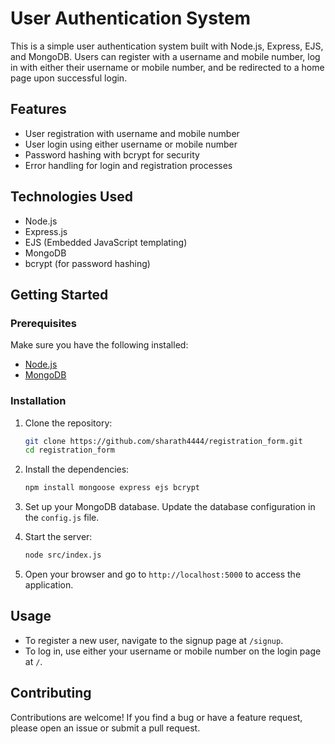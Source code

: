 # User Authentication System

This is a simple user authentication system built with Node.js, Express, EJS, and MongoDB. Users can register with a username and mobile number, log in with either their username or mobile number, and be redirected to a home page upon successful login.

## Features

- User registration with username and mobile number
- User login using either username or mobile number
- Password hashing with bcrypt for security
- Error handling for login and registration processes

## Technologies Used

- Node.js
- Express.js
- EJS (Embedded JavaScript templating)
- MongoDB
- bcrypt (for password hashing)

## Getting Started

### Prerequisites

Make sure you have the following installed:

- [Node.js](https://nodejs.org/)
- [MongoDB](https://www.mongodb.com/try/download/community)

### Installation

1. Clone the repository:

   ```bash
   git clone https://github.com/sharath4444/registration_form.git
   cd registration_form
   ```

2. Install the dependencies:

   ```bash
   npm install mongoose express ejs bcrypt
   ```

3. Set up your MongoDB database. Update the database configuration in the `config.js` file.

4. Start the server:

   ```bash
   node src/index.js
   ```

5. Open your browser and go to `http://localhost:5000` to access the application.

## Usage

- To register a new user, navigate to the signup page at `/signup`.
- To log in, use either your username or mobile number on the login page at `/`.

## Contributing

Contributions are welcome! If you find a bug or have a feature request, please open an issue or submit a pull request.


